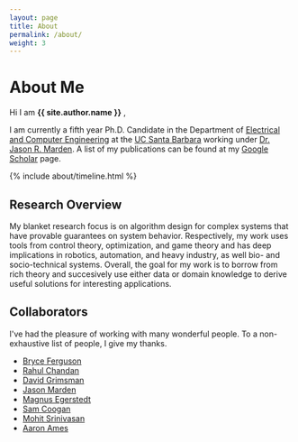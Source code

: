 ```yaml
---
layout: page
title: About
permalink: /about/
weight: 3
---
```


# **About Me**

Hi I am **{{ site.author.name }}** ,<br>

I am currently a fifth year Ph.D. Candidate in the Department of [Electrical and Computer Engineering](https://www.ccdc.ucsb.edu) at the [UC Santa Barbara](https://www.ucsb.edu) working under [Dr. Jason R. Marden](https://web.ece.ucsb.edu/~jrmarden/). A list of my publications can be found at my [Google Scholar](https://scholar.google.com/citations?user=VAUUYtoAAAAJ&hl=en&oi=ao) page.

<div class="row">
{% include about/timeline.html %}
</div>

## Research Overview
My blanket research focus is on algorithm design for complex systems that have provable guarantees on system behavior. Respectively, my work uses tools from control theory, optimization, and game theory and has deep implications in robotics, automation, and heavy industry, as well bio- and socio-technical systems. Overall, the goal for my work is to borrow from rich theory and succesively use either data or domain knowledge to derive useful solutions for interesting applications.

## Collaborators
I've had the pleasure of working with many wonderful people. To a non-exhaustive list of people, I give my thanks.
- [Bryce Ferguson](https://web.ece.ucsb.edu/~blf/)
- [Rahul Chandan](https://rahul-chandan.github.io/)
- [David Grimsman](https://www.davidgrimsman.com/)
- [Jason Marden](https://web.ece.ucsb.edu/~jrmarden/)
- [Magnus Egerstedt](https://engineering.uci.edu/users/magnus-egerstedt)
- [Sam Coogan](https://coogan.ece.gatech.edu/)
- [Mohit Srinivasan](https://smohit.net/)
- [Aaron Ames](http://ames.caltech.edu/)
